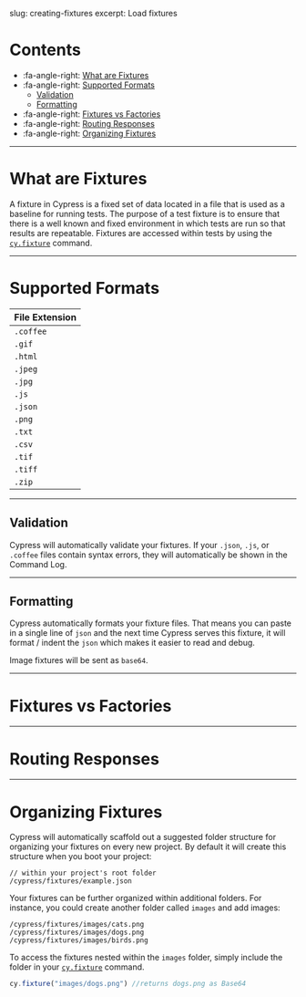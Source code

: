 slug: creating-fixtures
excerpt: Load fixtures

# Contents

- :fa-angle-right: [What are Fixtures](#section-what-are-fixtures)
- :fa-angle-right: [Supported Formats](#section-supported-formats)
  - [Validation](#section-validation)
  - [Formatting](#section-formatting)
- :fa-angle-right: [Fixtures vs Factories](#section-fixtures-vs-factories)
- :fa-angle-right: [Routing Responses](#section-routing-responses)
- :fa-angle-right: [Organizing Fixtures](#section-organizing-fixtures)

***

# What are Fixtures

A fixture in Cypress is a fixed set of data located in a file that is used as a baseline for running tests. The purpose of a test fixture is to ensure that there is a well known and fixed environment in which tests are run so that results are repeatable. Fixtures are accessed within tests by using the [`cy.fixture`](https://on.cypress.io/api/fixture) command.

***

# Supported Formats

| File Extension |
| --- |
| `.coffee` |
| `.gif` |
| `.html` |
| `.jpeg` |
| `.jpg` |
| `.js` |
| `.json` |
| `.png` |
| `.txt` |
| `.csv` |
| `.tif` |
| `.tiff` |
| `.zip` |

***

## Validation

Cypress will automatically validate your fixtures. If your `.json`, `.js`, or `.coffee`  files contain syntax errors, they will automatically be shown in the Command Log.

***

## Formatting

Cypress automatically formats your fixture files. That means you can paste in a single line of `json` and the next time Cypress serves this fixture, it will format / indent the `json` which makes it easier to read and debug.

Image fixtures will be sent as `base64`.

***

# Fixtures vs Factories

***

# Routing Responses

***

# Organizing Fixtures

Cypress will automatically scaffold out a suggested folder structure for organizing your fixtures on every new project. By default it will create this structure when you boot your project:

```text
// within your project's root folder
/cypress/fixtures/example.json
```

Your fixtures can be further organized within additional folders. For instance, you could create another folder called `images` and add images:

```text
/cypress/fixtures/images/cats.png
/cypress/fixtures/images/dogs.png
/cypress/fixtures/images/birds.png
```

To access the fixtures nested within the `images` folder, simply include the folder in your [`cy.fixture`](https://on.cypress.io/api/fixture) command.

```javascript
cy.fixture("images/dogs.png") //returns dogs.png as Base64
```
